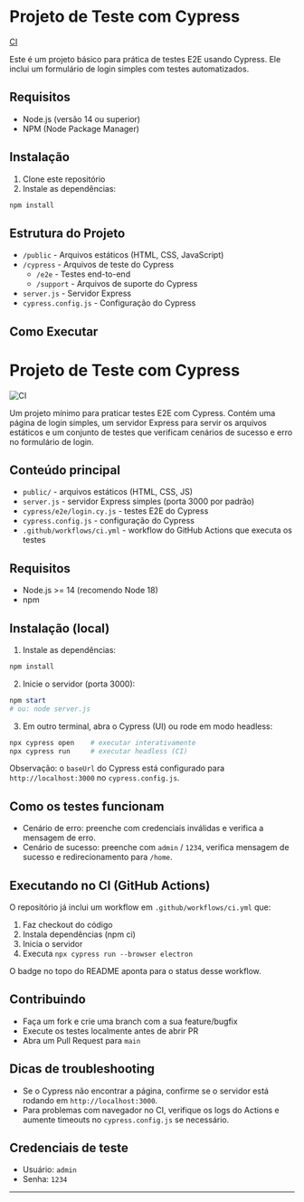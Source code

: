 # Projeto de Teste com Cypress

[CI](https://github.com/VteixeiraF/cypress-Login/actions/workflows/ci.yml/badge.svg)

Este é um projeto básico para prática de testes E2E usando Cypress. Ele inclui um formulário de login simples com testes automatizados.

## Requisitos

- Node.js (versão 14 ou superior)
- NPM (Node Package Manager)

## Instalação

1. Clone este repositório
2. Instale as dependências:
```bash
npm install
```

## Estrutura do Projeto

- `/public` - Arquivos estáticos (HTML, CSS, JavaScript)
- `/cypress` - Arquivos de teste do Cypress
  - `/e2e` - Testes end-to-end
  - `/support` - Arquivos de suporte do Cypress
- `server.js` - Servidor Express
- `cypress.config.js` - Configuração do Cypress

## Como Executar

# Projeto de Teste com Cypress

![CI](https://github.com/VteixeiraF/cypress-examples/actions/workflows/ci.yml/badge.svg)

Um projeto mínimo para praticar testes E2E com Cypress. Contém uma página de login simples, um servidor Express para servir os arquivos estáticos e um conjunto de testes que verificam cenários de sucesso e erro no formulário de login.

## Conteúdo principal

- `public/` - arquivos estáticos (HTML, CSS, JS)
- `server.js` - servidor Express simples (porta 3000 por padrão)
- `cypress/e2e/login.cy.js` - testes E2E do Cypress
- `cypress.config.js` - configuração do Cypress
- `.github/workflows/ci.yml` - workflow do GitHub Actions que executa os testes

## Requisitos

- Node.js >= 14 (recomendo Node 18)
- npm

## Instalação (local)

1. Instale as dependências:

```powershell
npm install
```

2. Inicie o servidor (porta 3000):

```powershell
npm start
# ou: node server.js
```

3. Em outro terminal, abra o Cypress (UI) ou rode em modo headless:

```powershell
npx cypress open    # executar interativamente
npx cypress run     # executar headless (CI)
```

Observação: o `baseUrl` do Cypress está configurado para `http://localhost:3000` no `cypress.config.js`.

## Como os testes funcionam

- Cenário de erro: preenche com credenciais inválidas e verifica a mensagem de erro.
- Cenário de sucesso: preenche com `admin` / `1234`, verifica mensagem de sucesso e redirecionamento para `/home`.

## Executando no CI (GitHub Actions)

O repositório já inclui um workflow em `.github/workflows/ci.yml` que:

1. Faz checkout do código
2. Instala dependências (npm ci)
3. Inicia o servidor
4. Executa `npx cypress run --browser electron`

O badge no topo do README aponta para o status desse workflow.

## Contribuindo

- Faça um fork e crie uma branch com a sua feature/bugfix
- Execute os testes localmente antes de abrir PR
- Abra um Pull Request para `main`

## Dicas de troubleshooting

- Se o Cypress não encontrar a página, confirme se o servidor está rodando em `http://localhost:3000`.
- Para problemas com navegador no CI, verifique os logs do Actions e aumente timeouts no `cypress.config.js` se necessário.

## Credenciais de teste

- Usuário: `admin`
- Senha: `1234`

---
